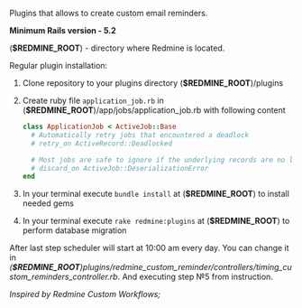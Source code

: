 Plugins that allows to create custom email reminders.

**Minimum Rails version - 5.2**


(**$REDMINE_ROOT**) - directory where Redmine is located.

Regular plugin installation:
1) Clone repository to your plugins directory (**$REDMINE_ROOT**)/plugins
2) Create ruby file ```application_job.rb``` in (**$REDMINE_ROOT**)/app/jobs/application_job.rb with following content

    ```ruby
    class ApplicationJob < ActiveJob::Base
      # Automatically retry jobs that encountered a deadlock
      # retry_on ActiveRecord::Deadlocked
    
      # Most jobs are safe to ignore if the underlying records are no longer available
      # discard_on ActiveJob::DeserializationError
    end
    ```

3) In your terminal execute ```bundle install``` at (**$REDMINE_ROOT**) to install needed gems
4) In your terminal execute ```rake redmine:plugins``` at (**$REDMINE_ROOT**) to perform database migration

After last step scheduler will start at 10:00 am every day. You can change it in *(**$REDMINE_ROOT**)plugins/redmine_custom_reminder/controllers/timing_custom_reminders_controller.rb*. And executing step №5 from instruction.


_Inspired by Redmine Custom Workflows;_

